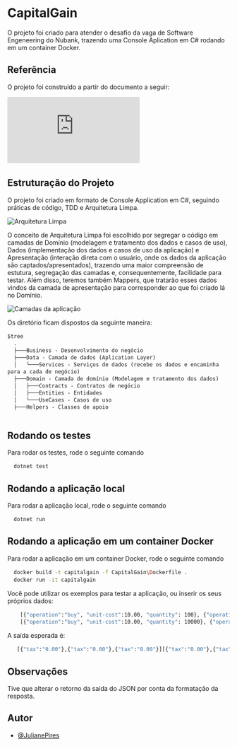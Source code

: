 ﻿# CapitalGain

O projeto foi criado para atender o desafio da vaga de Software Engeneering do Nubank, trazendo uma Console Aplication
em C# rodando em um container Docker.

## Referência

O projeto foi construído a partir do documento a seguir:

![Desafio Nubank PDF](https://github.com/JulianePires/capital-gain/blob/main/Assets/Code_Challenge__Ganho_de_Capital_ptbr.pdf)

## Estruturação do Projeto

O projeto foi criado em formato de Console Application em C#, seguindo práticas de código, TDD e Arquitetura Limpa.

![Arquitetura Limpa](https://miro.medium.com/v2/resize:fit:1400/1*kr_9fUVjtMI56OlSj2fGMQ.png)

O conceito de Arquitetura Limpa foi escolhido por segregar o código em camadas de Domínio (modelagem e tratamento dos
dados e casos de uso), Dados (implementação dos dados e casos de uso da aplicação) e Apresentação (interação direta com
o usuário, onde os dados da aplicação são captados/apresentados), trazendo uma maior compreensão de estutura, segregação
das camadas e, consequentemente, facilidade para testar. Além disso, teremos também Mappers, que tratarão esses dados
vindos da camada de apresentação para corresponder ao que foi criado lá no Domínio.

![Camadas da aplicação](https://miro.medium.com/v2/resize:fit:640/format:webp/1*E_cnDk6Pdiz5-OjD3nuGPQ.png)

Os diretório ficam dispostos da seguinte maneira:

```shell
$tree
  .
  ├───Business - Desenvolvimento do negócio
  ├───Data - Camada de dados (Aplication Layer)
  │   └───Services - Serviços de dados (recebe os dados e encaminha para a cada de negócio)
  ├───Domain - Camada de domínio (Modelagem e tratamento dos dados)
  │   ├───Contracts - Contratos de negócio
  │   ├───Entities - Entidades
  │   └───UseCases - Casos de uso
  ├───Helpers - Classes de apoio
    
```

## Rodando os testes

Para rodar os testes, rode o seguinte comando

```bash
  dotnet test
```

## Rodando a aplicação local

Para rodar a aplicação local, rode o seguinte comando

```bash
  dotnet run
```

## Rodando a aplicação em um container Docker

Para rodar a aplicação em um container Docker, rode o seguinte comando

```bash
  docker build -t capitalgain -f CapitalGain\Dockerfile .
  docker run -it capitalgain
```

Você pode utilizar os exemplos para testar a aplicação, ou inserir os seus próprios dados:

```bash
    [{"operation":"buy", "unit-cost":10.00, "quantity": 100}, {"operation":"sell", "unit-cost":15.00, "quantity": 50}, {"operation":"sell", "unit-cost":15.00, "quantity": 50}]
    [{"operation":"buy", "unit-cost":10.00, "quantity": 10000}, {"operation":"sell", "unit-cost":20.00, "quantity": 5000}, {"operation":"sell", "unit-cost":5.00, "quantity": 5000}]
```

A saída esperada é:

```bash
   [{"tax":"0.00"},{"tax":"0.00"},{"tax":"0.00"}][{"tax":"0.00"},{"tax":"10000.00"},{"tax":"0.00"}]
```

## Observações

Tive que alterar o retorno da saída do JSON por conta da formatação da resposta.

## Autor

- [@JulianePires](https://www.github.com/JulianePires)

```